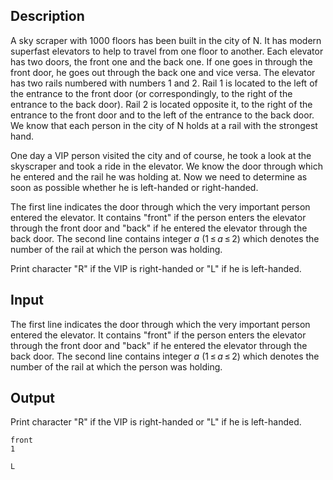 ## Description

<div><p>A sky scraper with 1000 floors has been built in the city of N. It has modern superfast elevators to help to travel from one floor to another. Each elevator has two doors, the front one and the back one. If one goes in through the front door, he goes out through the back one and vice versa. The elevator has two rails numbered with numbers 1 and 2. Rail 1 is located to the left of the entrance to the front door (or correspondingly, to the right of the entrance to the back door). Rail 2 is located opposite it, to the right of the entrance to the front door and to the left of the entrance to the back door. We know that each person in the city of N holds at a rail with the strongest hand. </p><p>One day a VIP person visited the city and of course, he took a look at the skyscraper and took a ride in the elevator. We know the door through which he entered and the rail he was holding at. Now we need to determine as soon as possible whether he is left-handed or right-handed.</p></div><div class="input-specification"><p>The first line indicates the door through which the very important person entered the elevator. It contains <span class="tex-font-style-tt">"front"</span> if the person enters the elevator through the front door and <span class="tex-font-style-tt">"back"</span> if he entered the elevator through the back door. The second line contains integer <span class="tex-span"><i>a</i></span> (<span class="tex-span">1 ≤ <i>a</i> ≤ 2</span>) which denotes the number of the rail at which the person was holding.</p></div><div class="output-specification"><p>Print character <span class="tex-font-style-tt">"R"</span> if the VIP is right-handed or <span class="tex-font-style-tt">"L"</span> if he is left-handed.</p></div>

## Input

<p>The first line indicates the door through which the very important person entered the elevator. It contains <span class="tex-font-style-tt">"front"</span> if the person enters the elevator through the front door and <span class="tex-font-style-tt">"back"</span> if he entered the elevator through the back door. The second line contains integer <span class="tex-span"><i>a</i></span> (<span class="tex-span">1 ≤ <i>a</i> ≤ 2</span>) which denotes the number of the rail at which the person was holding.</p>

## Output

<p>Print character <span class="tex-font-style-tt">"R"</span> if the VIP is right-handed or <span class="tex-font-style-tt">"L"</span> if he is left-handed.</p>





```input1
front
1

```




```output1
L

```


